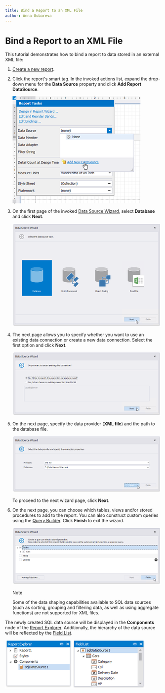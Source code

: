 ```yaml
---
title: Bind a Report to an XML File
author: Anna Gubareva
---
```

# Bind a Report to an XML File

This tutorial demonstrates how to bind a report to data stored in an external XML file:

1. [Create a new report](../add-new-reports.md).

2. Click the report's smart tag. In the invoked actions list, expand the drop-down menu for the **Data Source** property and click **Add Report DataSource**.
	
	![](../../../../images/eurd-win-report-smart-tag-add-new-data-source.png)

3. On the first page of the invoked [Data Source Wizard](../report-designer-tools/data-source-wizard.md), select **Database** and click **Next**.
	
	![](../../../../images/eurd-win-data-source-wizard-select-database.png)

5. The next page allows you to specify whether you want to use an existing data connection or create a new data connection. Select the first option and click **Next**.
	
	![](../../../../images/eurd-win-data-source-wizard-select-new-connection.png)

6. On the next page, specify the data provider (**XML file**) and the path to the database file. 
	
	![](../../../../images/eurd-win-data-source-wizard-select-xml-file.png)
	
	To proceed to the next wizard page, click **Next**.

7. On the next page, you can choose which tables, views and/or stored procedures to add to the report. You can also construct custom queries using the [Query Builder](../report-designer-tools/query-builder.md). Click **Finish** to exit the wizard.
	
	![](../../../../images/eurd-win-data-source-wizard-select-xml-table.png)
	
	> [!NOTE]
	> Some of the data shaping capabilities available to SQL data sources (such as sorting, grouping and filtering data, as well as using aggregate functions) are not supported for XML files.

The newly created SQL data source will be displayed in the **Components** node of the [Report Explorer](../report-designer-tools/ui-panels/report-explorer.md). Additionally, the hierarchy of the data source will be reflected by the [Field List](../report-designer-tools/ui-panels/field-list.md).

![](../../../../images/eurd-win-data-source-wizard-xml-file-result.png)